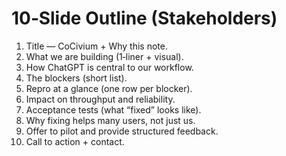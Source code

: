 # 10‑Slide Outline (Stakeholders)
1) Title — CoCivium + Why this note.  
2) What we are building (1‑liner + visual).  
3) How ChatGPT is central to our workflow.  
4) The blockers (short list).  
5) Repro at a glance (one row per blocker).  
6) Impact on throughput and reliability.  
7) Acceptance tests (what “fixed” looks like).  
8) Why fixing helps many users, not just us.  
9) Offer to pilot and provide structured feedback.  
10) Call to action + contact.
